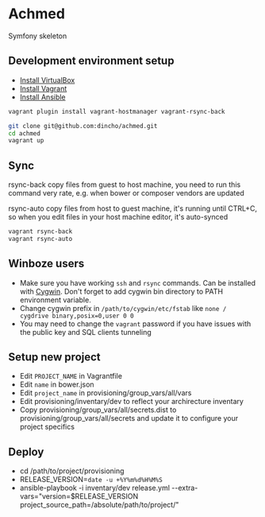Achmed
======

Symfony skeleton

## Development environment setup

- [Install VirtualBox](https://www.virtualbox.org/wiki/Downloads)
- [Install Vagrant](https://docs.vagrantup.com/v2/installation/)
- [Install Ansible](http://docs.ansible.com/intro_installation.html)

```bash
vagrant plugin install vagrant-hostmanager vagrant-rsync-back
```

```bash
git clone git@github.com:dincho/achmed.git
cd achmed
vagrant up
```

## Sync

rsync-back copy files from guest to host machine, you need to run this command very rate, 
e.g. when bower or composer vendors are updated

rsync-auto copy files from host to guest machine, it's running until CTRL+C, 
so when you edit files in your host machine editor, it's auto-synced

```bash
vagrant rsync-back
vagrant rsync-auto
```

## Winboze users

- Make sure you have working ```ssh``` and ```rsync``` commands. Can be installed with [Cygwin](https://www.cygwin.com). Don't forget to add cygwin bin directory to PATH environment variable.
- Change cygwin prefix in ```/path/to/cygwin/etc/fstab``` like ```none / cygdrive binary,posix=0,user 0 0```
- You may need to change the ```vagrant``` password if you have issues with the public key and SQL clients tunneling

## Setup new project

- Edit ```PROJECT_NAME``` in Vagrantfile
- Edit ```name``` in bower.json
- Edit ```project_name``` in provisioning/group_vars/all/vars
- Edit provisioning/inventary/dev to reflect your archirecture inventary
- Copy provisioning/group_vars/all/secrets.dist to provisioning/group_vars/all/secrets and update it to configure your project specifics

## Deploy

- cd /path/to/project/provisioning
- RELEASE_VERSION=`date -u +%Y%m%d%H%M%S`
- ansible-playbook -i inventary/dev release.yml --extra-vars="version=$RELEASE_VERSION project_source_path=/absolute/path/to/project/"
